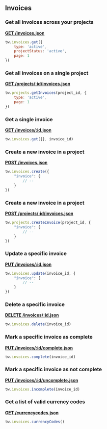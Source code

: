 ## Invoices

### Get all invoices across your projects

[**GET /invoices.json**](https://developer.teamwork.com/invoices#get_all_invoices_)

```js
tw.invoices.get({
	type: 'active',
	projectStatus: 'active',
	page: 1
})
```

### Get all invoices on a single project

[**GET /projects/:id/invoices.json**](https://developer.teamwork.com/invoices#get_all_invoices_)

```js
tw.projects.getInvoices(project_id, {
	type: 'active',
	page: 1
})
```

### Get a single invoice

[**GET /invoices/:id.json**](https://developer.teamwork.com/invoices#get_a_single_invo)

```js
tw.invoices.get({}, invoice_id)
```

### Create a new invoice in a project

[**POST /invoices.json**](https://developer.teamwork.com/invoices#create_a_new_invo)

```js
tw.invoices.create({
	"invoice": {
		// --
	}
})
```

### Create a new invoice in a project

[**POST /projects/:id/invoices.json**](https://developer.teamwork.com/invoices#create_a_new_invo)

```js
tw.projects.createInvoice(project_id, {
	"invoice": {
		// --
	}
})
```

### Update a specific invoice

[**PUT /invoices/:id.json**](https://developer.teamwork.com/invoices#update_a_specific)

```js
tw.invoices.update(invoice_id, {
	"invoice": {
		// --
	}
})
```

### Delete a specific invoice

[**DELETE /invoices/:id.json**](https://developer.teamwork.com/invoices#delete_a_specific)

```js
tw.invoices.delete(invoice_id)
```

### Mark a specific invoice as complete

[**PUT /invoices/:id/complete.json**](https://developer.teamwork.com/invoices#mark_a_specific_i)

```js
tw.invoices.complete(invoice_id)
```

### Mark a specific invoice as not complete

[**PUT /invoices/:id/uncomplete.json**](https://developer.teamwork.com/invoices#mark_a_specific_i)

```js
tw.invoices.incomplete(invoice_id)
```

### Get a list of valid currency codes

[**GET /currencycodes.json**](https://developer.teamwork.com/invoices#get_a_list_of_val)

```js
tw.invoices.currencyCodes()
```